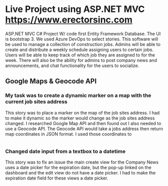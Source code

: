 # Live Project using ASP.NET MVC https://www.erectorsinc.com
ASP.NET MVC C# Project W/ code first Entity Framework Database. The UI is bootstrap 3. We used Azure DevOps to select stories.
This software will be used to manage a collection of construction jobs. Admins will be able to create and distribute a weekly schedule assigning users to certain jobs. Users will be able to keep track of which job they are assigned to for the week. There will also be the ability for admins to post company news and announcements, and chat functionality for the users to socialize.


## Google Maps & Geocode API

### My task was to create a dynamic marker on a map with the current job sites address
This story was to place a marker on the map of the job sites address. I had to make it dynamic so the marker would change as the job sites address changed. I researched Google Map API and then found out I also needed to use a Geocode API. The Geocode API would take a jobs address then return map coordinates in JSON format. I used those coordinates to

<script>


    // The below code generates the JSON 
    // var locator = String.Format("https://maps.googleapis.com/maps/api/geocode/json?address={0}&key=AIzaSyCz3vFGdOrnD0oveurROUfzVSBQ6sLXoP4", shortAddress);

    function initMap() {
        var map = new google.maps.Map(document.getElementById('map'), {
            zoom: 8,
            center: {  }
        });
        var geocoder = new google.maps.Geocoder();
        geocodeAddress(geocoder, map);
    }



    function geocodeAddress(geocoder, resultsMap) {
        var address = '@Model.StreetAddress';
        geocoder.geocode({ 'address': address }, function (results, status) {
            if (status === 'OK') {
                resultsMap.setCenter(results[0].geometry.location);
                var marker = new google.maps.Marker({
                    map: resultsMap,
                    position: results[0].geometry.location
                });
            } else {
                alert('Geocode was not successful for the following reason: ' + status);
            }
        });
    }
    

</script>


<img src="https://github.com/CodingMikey/LiveProject/blob/master/Screenshot%20(34).png" title="" alt="">


### Changed date input from a textbox to a datetime
This story was to fix an issue the main create view for the Company News uses a date picker for the expiration date, but the pop-up linked on the dashboard and the edit view do not have a date picker. I had to make the expiration date field for these views a date picker.
